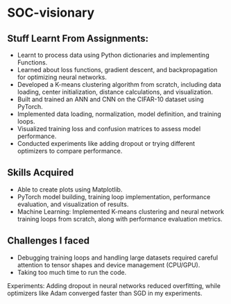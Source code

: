 # SOC-visionary

## Stuff Learnt From Assignments:

- Learnt to process data using Python dictionaries and implementing Functions.
- Learned about loss functions, gradient descent, and backpropagation for optimizing neural networks.
- Developed a K-means clustering algorithm from scratch, including data loading, center initialization, distance calculations, and visualization.
- Built and trained an ANN and CNN on the CIFAR-10 dataset using PyTorch.
- Implemented data loading, normalization, model definition, and training loops.
- Visualized training loss and confusion matrices to assess model performance.
- Conducted experiments like adding dropout or trying different optimizers to compare performance.

## Skills Acquired

- Able to create plots using Matplotlib.
- PyTorch model building, training loop implementation, performance evaluation, and visualization of results.
- Machine Learning: Implemented K-means clustering and neural network training loops from scratch, along with performance evaluation metrics.

## Challenges I faced

- Debugging training loops and handling large datasets required careful attention to tensor shapes and device management (CPU/GPU).
- Taking too much time to run the code.

Experiments: Adding dropout in neural networks reduced overfitting, while optimizers like Adam converged faster than SGD in my experiments.
